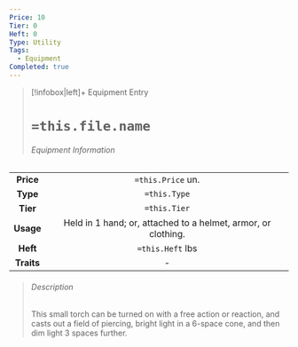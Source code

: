 ```yaml
---
Price: 10
Tier: 0
Heft: 0
Type: Utility
Tags:
  - Equipment
Completed: true
---
```

> [!infobox|left]+ Equipment Entry
> # `=this.file.name`
> ###### Equipment Information
|            |                   |
|:----------:|:-----------------:|
| **Price**  | `=this.Price` un. |
|  **Type**  |   `=this.Type`    |
|  **Tier**  |   `=this.Tier`    |
| **Usage**  |  Held in 1 hand; or, attached to a helmet, armor, or clothing.   |
|  **Heft**  | `=this.Heft` lbs  |
| **Traits** |         -         |
> ###### *Description*
> This small torch can be turned on with a free action or reaction, and casts out a field of piercing, bright light in a 6-space cone, and then dim light 3 spaces further. 
